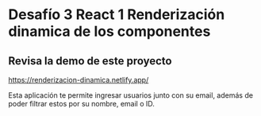 # Desafío 3 React 1 Renderización dinamica de los componentes

## Revisa la demo de este proyecto 

https://renderizacion-dinamica.netlify.app/

Esta aplicación te permite ingresar usuarios junto con su email, además de poder filtrar estos por su nombre, email o ID.
